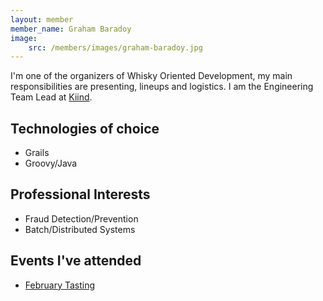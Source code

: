 ```yaml
---
layout: member
member_name: Graham Baradoy
image: 
    src: /members/images/graham-baradoy.jpg
---
```


I'm one of the organizers of Whisky Oriented Development, my main responsibilities are presenting, lineups and logistics. I am the Engineering Team Lead at [Kiind](http://www.kiind.me). 

## Technologies of choice

* Grails
* Groovy/Java

## Professional Interests

* Fraud Detection/Prevention
* Batch/Distributed Systems

## Events I've attended

* [February Tasting](/2014/02/18/Tasting-Notes/)
